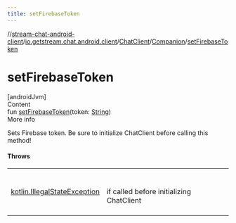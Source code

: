 ```yaml
---
title: setFirebaseToken
---
```

//[stream-chat-android-client](../../../../index.md)/[io.getstream.chat.android.client](../../index.md)/[ChatClient](../index.md)/[Companion](index.md)/[setFirebaseToken](setFirebaseToken.md)



# setFirebaseToken  
[androidJvm]  
Content  
fun [setFirebaseToken](setFirebaseToken.md)(token: [String](https://kotlinlang.org/api/latest/jvm/stdlib/kotlin/-string/index.html))  
More info  


Sets Firebase token. Be sure to initialize ChatClient before calling this method!



#### Throws  
  
| | |
|---|---|
| <a name="io.getstream.chat.android.client/ChatClient.Companion/setFirebaseToken/#kotlin.String/PointingToDeclaration/"></a>[kotlin.IllegalStateException](https://kotlinlang.org/api/latest/jvm/stdlib/kotlin/-illegal-state-exception/index.html)| <a name="io.getstream.chat.android.client/ChatClient.Companion/setFirebaseToken/#kotlin.String/PointingToDeclaration/"></a><br/><br/>if called before initializing ChatClient<br/><br/>|
  



